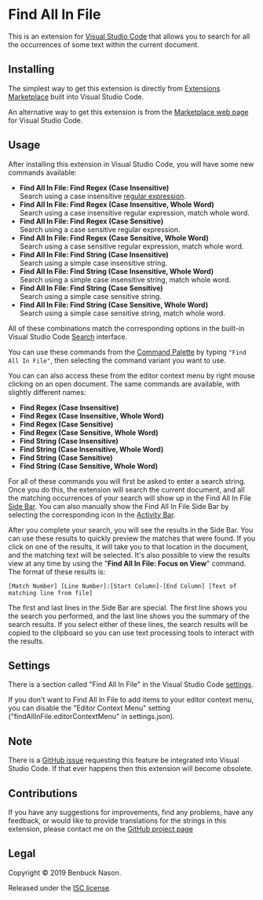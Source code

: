 # Find All In File

This is an extension for [Visual Studio Code](https://code.visualstudio.com/) that allows you to
search for all the occurrences of some text within the current document.

## Installing

The simplest way to get this extension is directly from [Extensions
Marketplace](https://code.visualstudio.com/docs/editor/extension-gallery) built into Visual Studio
Code.

An alternative way to get this extension is from the [Marketplace web
page](https://marketplace.visualstudio.com/items?itemName=bnason-nf.findallinfile) for Visual Studio
Code.

## Usage

After installing this extension in Visual Studio Code, you will have some new commands available:

- **Find All In File: Find Regex (Case Insensitive)**  
  Search using a case insensitive [regular
  expression](https://www.w3schools.com/jsref/jsref_obj_regexp.asp).
- **Find All In File: Find Regex (Case Insensitive, Whole Word)**  
  Search using a case insensitive regular expression, match whole word.
- **Find All In File: Find Regex (Case Sensitive)**  
  Search using a case sensitive regular expression.
- **Find All In File: Find Regex (Case Sensitive, Whole Word)**  
  Search using a case sensitive regular expression, match whole word.
- **Find All In File: Find String (Case Insensitive)**  
  Search using a simple case insensitive string.
- **Find All In File: Find String (Case Insensitive, Whole Word)**  
  Search using a simple case insensitive string, match whole word.
- **Find All In File: Find String (Case Sensitive)**  
  Search using a simple case sensitive string.
- **Find All In File: Find String (Case Sensitive, Whole Word)**  
  Search using a simple case sensitive string, match whole word.

All of these combinations match the corresponding options in the built-in Visual Studio Code
[Search](https://code.visualstudio.com/docs/editor/codebasics#_search-across-files) interface.

You can use these commands from the [Command
Palette](https://code.visualstudio.com/docs/getstarted/userinterface#_command-palette) by typing
`"Find All In File"`, then selecting the command variant you want to use.

You can can also access these from the editor context menu by right mouse clicking on an open
document. The same commands are available, with slightly different names:

- **Find Regex (Case Insensitive)**
- **Find Regex (Case Insensitive, Whole Word)**
- **Find Regex (Case Sensitive)**
- **Find Regex (Case Sensitive, Whole Word)**
- **Find String (Case Insensitive)**
- **Find String (Case Insensitive, Whole Word)**
- **Find String (Case Sensitive)**
- **Find String (Case Sensitive, Whole Word)**

For all of these commands you will first be asked to enter a search string. Once you do this, the
extension will search the current document, and all the matching occurrences of your search will
show up in the Find All In File [Side
Bar](https://code.visualstudio.com/docs/getstarted/userinterface#_basic-layout). You can also
manually show the Find All In File Side Bar by selecting the corresponding icon in the [Activity
Bar](https://code.visualstudio.com/docs/getstarted/userinterface#_activity-bar).

After you complete your search, you will see the results in the Side Bar. You can use these results
to quickly preview the matches that were found. If you click on one of the results, it will take you
to that location in the document, and the matching text will be selected. It's also possible to view
the results view at any time by using the "**Find All In File: Focus on View**" command. The format
of these results is:

`[Match Number] [Line Number]:[Start Column]-[End Column] [Text of matching line from file]`

The first and last lines in the Side Bar are special. The first line shows you the search you
performed, and the last line shows you the summary of the search results. If you select either of
these lines, the search results will be copied to the clipboard so you can use text processing tools
to interact with the results.

## Settings

There is a section called "Find All In File" in the Visual Studio Code
[settings](https://code.visualstudio.com/docs/getstarted/settings).

If you don't want to Find All In File to add items to your editor context menu, you can disable the
"Editor Context Menu" setting ("findAllInFile.editorContextMenu" in settings.json).

## Note

There is a [GitHub issue](https://github.com/microsoft/vscode/issues/14836) requesting this feature
be integrated into Visual Studio Code. If that ever happens then this extension will become
obsolete.

## Contributions

If you have any suggestions for improvements, find any problems, have any feedback, or would like to
provide translations for the strings in this extension, please contact me on the
[GitHub project page](https://github.com/bnason-nf/findallinfile/issues)

## Legal

Copyright &copy; 2019 Benbuck Nason.

Released under the [ISC license](https://opensource.org/licenses/ISC).

